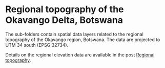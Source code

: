 # Regional topography of the Okavango Delta, Botswana

The sub-folders contain spatial data layers related to the regional topography of the Okavango
region, Botswana. The data are projected to UTM 34 south (EPSG:32734).

Details on the regional elevation data are available in the post [Regional topography](https://karttur.github.io/okavango/blog/oka-dem/).
